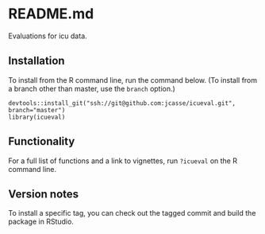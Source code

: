 # README.md

Evaluations for icu data.

## Installation

To install from the R command line, run the command below. (To install from a 
branch other than master, use the `branch` option.)

```
devtools::install_git("ssh://git@github.com:jcasse/icueval.git", branch="master")
library(icueval)
```

## Functionality

For a full list of functions and a link to vignettes, run `?icueval` on the R command line.

## Version notes

To install a specific tag, you can check out the tagged commit and build the 
package in RStudio.

